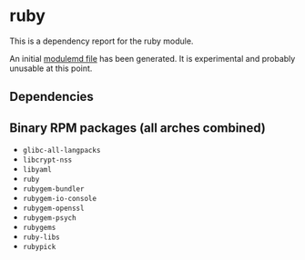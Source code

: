 # ruby
This is a dependency report for the ruby module.

An initial [modulemd file](ruby.yaml) has been generated. It is experimental and probably unusable at this point.
## Dependencies
## Binary RPM packages (all arches combined)
* `glibc-all-langpacks`
* `libcrypt-nss`
* `libyaml`
* `ruby`
* `rubygem-bundler`
* `rubygem-io-console`
* `rubygem-openssl`
* `rubygem-psych`
* `rubygems`
* `ruby-libs`
* `rubypick`

